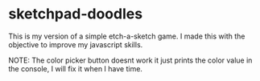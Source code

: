 # sketchpad-doodles
This is my version of a simple etch-a-sketch game. I made this with the objective to improve my javascript skills.

NOTE: The color picker button doesnt work it just prints the color value in the console, I will fix it when I have time.
